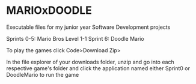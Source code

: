 # MARIOxDOODLE
Executable files for my junior year Software Development projects

Sprints 0-5: Mario Bros Level 1-1
Sprint 6: Doodle Mario

To play the games click Code>Download Zip> 

In the file explorer of your downloads folder, unzip and go into each respective game's folder and click the application named either Sprint0 or DoodleMario to run the game

